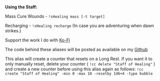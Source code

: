 __Using the Staff:__
 
Mass Cure Wounds - `!sHealing mass [-t target]`
 
Recharging - `!sHealing recharge` (In case you are adventuring when dawn strikes.)
 
 
Support the work I do with [Ko-Fi](https://ko-fi.com/thereverendb)
 
The code behind these aliases will be posted as available on my [Github](https://github.com/TheReverendB/avrae-aliases)

This alias will create a counter that resets on a Long Rest.  If you want it to only manually reset, delete your counter ( `!cc delete "Staff of Healing"` ) and create a new counter before using this alias again as follows: `!cc create "Staff of Healing" -min 0 -max 10 -resetby 1d6+4 -type bubble`